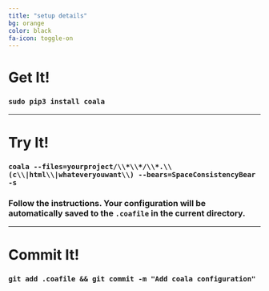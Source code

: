 ```yaml
---
title: "setup details"
bg: orange
color: black
fa-icon: toggle-on
---
```


# Get It!

### `sudo pip3 install coala`

-------------------------

# Try It!

### `coala --files=yourproject/\\*\\*/\\*.\\(c\\|html\\|whateveryouwant\\) --bears=SpaceConsistencyBear -s`

### Follow the instructions. Your configuration will be automatically saved to the `.coafile` in the current directory.

-------------------------

# Commit It!

### `git add .coafile && git commit -m "Add coala configuration"`
